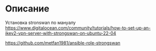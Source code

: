 # Описание

Установка stronswan по мануалу https://www.digitalocean.com/community/tutorials/how-to-set-up-an-ikev2-vpn-server-with-strongswan-on-ubuntu-22-04

https://github.com/metfan1981/ansible-role-strongswan